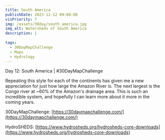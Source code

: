 ```yaml
---
title: South America
publishDate: 2023-11-12 00:00:00
visPriority: 7
img: /assets/30day/south_america.jpg
img_alt: Watersheds of South America
description: |
  
tags:
  - 30DayMapChallenge
  - Maps
  - Hydrology
---
```


Day 12: South America | #30DayMapChallenge

Repeating this style for each of the continents has given me a new appreciation for just how large the Amazon River is.  The next largest is the Congo river at ~60% of the Amazon's drainage area.  This is such an incredible system, and hopefully I can learn more about it more in the coming years.

30DayMapChallenge:  [https://30daymapchallenge.com/](https://30daymapchallenge.com/)

HydroSHEDS:  [https://www.hydrosheds.org/hydrosheds-core-downloads](https://www.hydrosheds.org/hydrosheds-core-downloads)